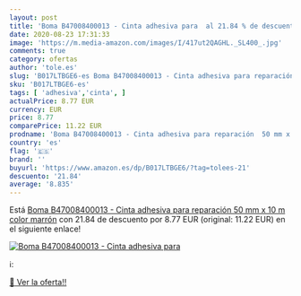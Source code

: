 ```yaml
---
layout: post
title: 'Boma B47008400013 - Cinta adhesiva para  al 21.84 % de descuento'
date: 2020-08-23 17:31:33
image: 'https://m.media-amazon.com/images/I/417ut2QAGHL._SL400_.jpg'
comments: true
category: ofertas
author: 'tole.es'
slug: 'B017LTBGE6-es Boma B47008400013 - Cinta adhesiva para reparación 50 mm x...'
sku: 'B017LTBGE6-es'
tags: [ 'adhesiva','cinta', ]
actualPrice: 8.77 EUR
currency: EUR
price: 8.77
comparePrice: 11.22 EUR
prodname: 'Boma B47008400013 - Cinta adhesiva para reparación  50 mm x 10 m   color marrón'
country: 'es'
flag: '🇪🇸'
brand: ''
buyurl: 'https://www.amazon.es/dp/B017LTBGE6/?tag=tolees-21'
descuento: '21.84'
average: '8.835'
---
```


Está [Boma B47008400013 - Cinta adhesiva para reparación  50 mm x 10 m   color marrón](https://www.amazon.es/dp/B017LTBGE6/?tag=tolees-21) con 21.84 de descuento por 8.77 EUR (original: 11.22 EUR) en el siguiente enlace!

[![Boma B47008400013 - Cinta adhesiva para ](https://m.media-amazon.com/images/I/417ut2QAGHL._SL400_.jpg)](https://www.amazon.es/dp/B017LTBGE6/?tag=tolees-21)

ℹ️:


[🛒 Ver la oferta!!](https://www.amazon.es/dp/B017LTBGE6/?tag=tolees-21)
